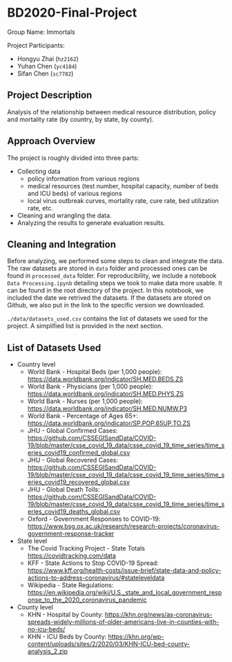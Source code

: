 # BD2020-Final-Project

Group Name: Immortals

Project Participants:
- Hongyu Zhai (`hz2162`)
- Yuhan Chen (`yc4184`)
- Sifan Chen (`sc7782`)

## Project Description

Analysis of the relationship between medical resource distribution, policy and mortality rate (by country, by state, by county).

## Approach Overview

The project is roughly divided into three parts:

- Collecting data
    - policy information from various regions
    - medical resources (test number, hospital capacity, number of beds and ICU beds) of various regions
    - local virus outbreak curves, mortality rate, cure rate, bed utilization rate, etc. 
- Cleaning and wrangling the data.
- Analyzing the results to generate evaluation results.

## Cleaning and Integration

Before analyzing, we performed some steps to clean and integrate the data. The raw datasets are stored in `data` folder and processed ones can be found in  `processed_data` folder. For reproducibility, we include a notebook `Data Processing.ipynb` detailing steps we took to make data more usable. It can be found in the root directory of the project. In this notebook, we included the date we retrived the datasets. If the datasets are stored on Github, we also put in the link to the specific version we downloaded.

`./data/datasets_used.csv` contains the list of datasets we used for the project. A simplified list is provided in the next section.

## List of Datasets Used

- Country level
    - World Bank - Hospital Beds (per 1,000 people): https://data.worldbank.org/indicator/SH.MED.BEDS.ZS
    - World Bank - Physicians (per 1,000 people): https://data.worldbank.org/indicator/SH.MED.PHYS.ZS
    - World Bank - Nurses (per 1,000 people): https://data.worldbank.org/indicator/SH.MED.NUMW.P3
    - World Bank - Percentage of Ages 65+: https://data.worldbank.org/indicator/SP.POP.65UP.TO.ZS
    - JHU - Global Confirmed Cases: https://github.com/CSSEGISandData/COVID-19/blob/master/csse_covid_19_data/csse_covid_19_time_series/time_series_covid19_confirmed_global.csv
    - JHU - Global Recovered Cases: https://github.com/CSSEGISandData/COVID-19/blob/master/csse_covid_19_data/csse_covid_19_time_series/time_series_covid19_recovered_global.csv
    - JHU - Global Death Tolls:	https://github.com/CSSEGISandData/COVID-19/blob/master/csse_covid_19_data/csse_covid_19_time_series/time_series_covid19_deaths_global.csv
    - Oxford - Government Responses to COVID-19: https://www.bsg.ox.ac.uk/research/research-projects/coronavirus-government-response-tracker
- State level
    - The Covid Tracking Project - State Totals https://covidtracking.com/data
    - KFF - State Actions to Stop COVID-19 Spread: https://www.kff.org/health-costs/issue-brief/state-data-and-policy-actions-to-address-coronavirus/#stateleveldata
    - Wikipedia - State Regulations: https://en.wikipedia.org/wiki/U.S._state_and_local_government_response_to_the_2020_coronavirus_pandemic
- County level
    - KHN - Hospital by County: https://khn.org/news/as-coronavirus-spreads-widely-millions-of-older-americans-live-in-counties-with-no-icu-beds/
    - KHN - ICU Beds by County: https://khn.org/wp-content/uploads/sites/2/2020/03/KHN-ICU-bed-county-analysis_2.zip
